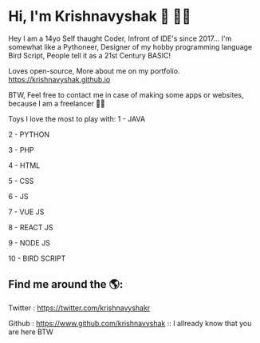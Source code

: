 # Hi, I'm Krishnavyshak 👋 👨‍💻

Hey I am a 14yo Self thaught Coder, Infront of IDE's since 2017... I'm somewhat like a Pythoneer, Designer of my hobby programming language Bird Script, People tell it as a 21st Century BASIC! 

Loves open-source, 
More about me on my portfolio. https://krishnavyshak.github.io

BTW, Feel free to contact me in case of making some apps or websites, because I am a freelancer 👱‍♂️

Toys I love the most to play with:
1 - JAVA

2 - PYTHON

3 - PHP

4 - HTML

5 - CSS

6 - JS

7 - VUE JS

8 - REACT JS

9 - NODE JS

10 - BIRD SCRIPT

## Find me around the 🌎:
Twitter   : https://twitter.com/krishnavyshakr

Github    : https://www.github.com/krishnavyshak :: I allready know that you are here BTW
